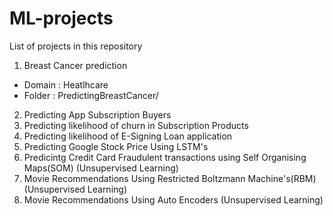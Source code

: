 # ML-projects

List of projects in this repository

1) Breast Cancer prediction
  - Domain : Heatlhcare
  - Folder : PredictingBreastCancer/

2) Predicting App Subscription Buyers
4) Predicting likelihood of churn in Subscription Products
5) Predicting likelihood of E-Signing Loan application
6) Predicting Google Stock Price Using LSTM's
7) Predicintg Credit Card Fraudulent transactions using Self Organising Maps(SOM) (Unsupervised Learning)
8) Movie Recommendations Using Restricted Boltzmann Machine's(RBM) (Unsupervised Learning)
9) Movie Recommendations Using Auto Encoders (Unsupervised Learning)
